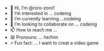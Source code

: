 - 👋 Hi, I’m @roro-zoro1
- 👀 I’m interested in ... codeing
- 🌱 I’m currently learning ...codeing
- 💞️ I’m looking to collaborate on ... codeing
- 📫 How to reach me ... 
- 😄 Pronouns: ... he/him
- ⚡ Fun fact: ... I want to creat a video game

<!---
roro-zoro1/roro-zoro1 is a ✨ special ✨ repository because its `README.md` (this file) appears on your GitHub profile.
You can click the Preview link to take a look at your changes.
--->
